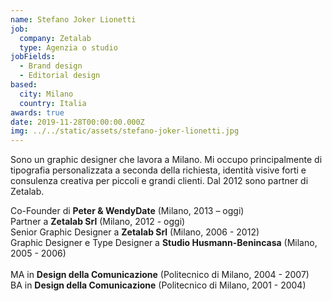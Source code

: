 ```yaml
---
name: Stefano Joker Lionetti
job:
  company: Zetalab
  type: Agenzia o studio
jobFields:
  - Brand design
  - Editorial design
based:
  city: Milano
  country: Italia
awards: true
date: 2019-11-28T00:00:00.000Z
img: ../../static/assets/stefano-joker-lionetti.jpg
---
```


Sono un graphic designer che lavora a Milano. Mi occupo principalmente di tipografia personalizzata a seconda della richiesta, identità visive forti e consulenza creativa per piccoli e grandi clienti. Dal 2012 sono partner di Zetalab.

Co-Founder di **Peter & WendyDate** (Milano, 2013 – oggi)  
Partner a **Zetalab Srl** (Milano, 2012 - oggi)  
Senior Graphic Designer a **Zetalab Srl** (Milano, 2006 - 2012)  
Graphic Designer e Type Designer a **Studio Husmann-Benincasa** (Milano, 2005 - 2006)<br><br>
MA in **Design della Comunicazione** (Politecnico di Milano, 2004 - 2007)  
BA in **Design della Comunicazione** (Politecnico di Milano, 2001 - 2004)
